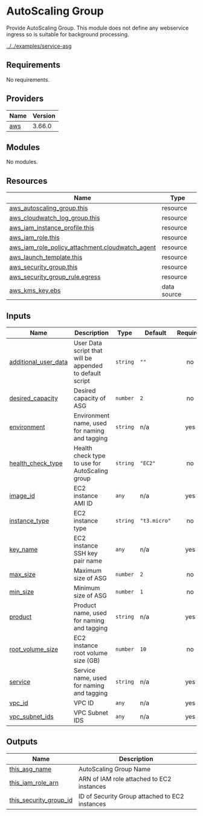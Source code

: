 <!-- BEGIN_TF_DOCS -->
# AutoScaling Group

Provide AutoScaling Group. This module does not define any webservice
ingress so is suitable for background processing.

[../../examples/service-asg](Example)

## Requirements

No requirements.

## Providers

| Name | Version |
|------|---------|
| <a name="provider_aws"></a> [aws](#provider\_aws) | 3.66.0 |

## Modules

No modules.

## Resources

| Name | Type |
|------|------|
| [aws_autoscaling_group.this](https://registry.terraform.io/providers/hashicorp/aws/latest/docs/resources/autoscaling_group) | resource |
| [aws_cloudwatch_log_group.this](https://registry.terraform.io/providers/hashicorp/aws/latest/docs/resources/cloudwatch_log_group) | resource |
| [aws_iam_instance_profile.this](https://registry.terraform.io/providers/hashicorp/aws/latest/docs/resources/iam_instance_profile) | resource |
| [aws_iam_role.this](https://registry.terraform.io/providers/hashicorp/aws/latest/docs/resources/iam_role) | resource |
| [aws_iam_role_policy_attachment.cloudwatch_agent](https://registry.terraform.io/providers/hashicorp/aws/latest/docs/resources/iam_role_policy_attachment) | resource |
| [aws_launch_template.this](https://registry.terraform.io/providers/hashicorp/aws/latest/docs/resources/launch_template) | resource |
| [aws_security_group.this](https://registry.terraform.io/providers/hashicorp/aws/latest/docs/resources/security_group) | resource |
| [aws_security_group_rule.egress](https://registry.terraform.io/providers/hashicorp/aws/latest/docs/resources/security_group_rule) | resource |
| [aws_kms_key.ebs](https://registry.terraform.io/providers/hashicorp/aws/latest/docs/data-sources/kms_key) | data source |

## Inputs

| Name | Description | Type | Default | Required |
|------|-------------|------|---------|:--------:|
| <a name="input_additional_user_data"></a> [additional\_user\_data](#input\_additional\_user\_data) | User Data script that will be appended to default script | `string` | `""` | no |
| <a name="input_desired_capacity"></a> [desired\_capacity](#input\_desired\_capacity) | Desired capacity of ASG | `number` | `2` | no |
| <a name="input_environment"></a> [environment](#input\_environment) | Environment name, used for naming and tagging | `string` | n/a | yes |
| <a name="input_health_check_type"></a> [health\_check\_type](#input\_health\_check\_type) | Health check type to use for AutoScaling group | `string` | `"EC2"` | no |
| <a name="input_image_id"></a> [image\_id](#input\_image\_id) | EC2 instance AMI ID | `any` | n/a | yes |
| <a name="input_instance_type"></a> [instance\_type](#input\_instance\_type) | EC2 instance type | `string` | `"t3.micro"` | no |
| <a name="input_key_name"></a> [key\_name](#input\_key\_name) | EC2 instance SSH key pair name | `any` | n/a | yes |
| <a name="input_max_size"></a> [max\_size](#input\_max\_size) | Maximum size of ASG | `number` | `2` | no |
| <a name="input_min_size"></a> [min\_size](#input\_min\_size) | Minimum size of ASG | `number` | `1` | no |
| <a name="input_product"></a> [product](#input\_product) | Product name, used for naming and tagging | `string` | n/a | yes |
| <a name="input_root_volume_size"></a> [root\_volume\_size](#input\_root\_volume\_size) | EC2 instance root volume size (GB) | `number` | `10` | no |
| <a name="input_service"></a> [service](#input\_service) | Service name, used for naming and tagging | `string` | n/a | yes |
| <a name="input_vpc_id"></a> [vpc\_id](#input\_vpc\_id) | VPC ID | `any` | n/a | yes |
| <a name="input_vpc_subnet_ids"></a> [vpc\_subnet\_ids](#input\_vpc\_subnet\_ids) | VPC Subnet IDS | `any` | n/a | yes |

## Outputs

| Name | Description |
|------|-------------|
| <a name="output_this_asg_name"></a> [this\_asg\_name](#output\_this\_asg\_name) | AutoScaling Group Name |
| <a name="output_this_iam_role_arn"></a> [this\_iam\_role\_arn](#output\_this\_iam\_role\_arn) | ARN of IAM role attached to EC2 instances |
| <a name="output_this_security_group_id"></a> [this\_security\_group\_id](#output\_this\_security\_group\_id) | ID of Security Group attached to EC2 instances |
<!-- END_TF_DOCS -->